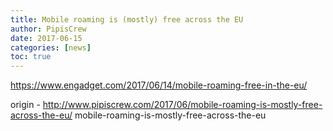 ```yaml
---
title: Mobile roaming is (mostly) free across the EU
author: PipisCrew
date: 2017-06-15
categories: [news]
toc: true
---
```


https://www.engadget.com/2017/06/14/mobile-roaming-free-in-the-eu/

origin - http://www.pipiscrew.com/2017/06/mobile-roaming-is-mostly-free-across-the-eu/ mobile-roaming-is-mostly-free-across-the-eu